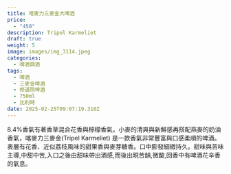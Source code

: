 ```yaml
---
title: 喀麥力三麥金大啤酒
price:
  - "450"
description: Tripel Karmeliet
draft: true
weight: 5
image: images/img_3114.jpeg
categories:
  - 啤酒調酒
tags:
  - 啤酒
  - 三麥金啤酒
  - 修道院啤酒
  - 750ml
  - 比利時
date: 2025-02-25T09:07:19.310Z
---
```

8.4%香氣有著香草混合花香與檸檬香氣，小麥的清爽與新鮮感再搭配燕麥的奶油香氣，喀麥力三麥金(Tripel Karmeliet) 是一款香氣非常豐富與口感柔順的啤酒。 表層有花香、近似荔枝風味的甜果香與麥芽糖香。口中膨發細緻持久。甜味與苦味主導,中甜中苦,入口之後由甜味帶出酒感,而後出現苦韻,微酸,回香中有啤酒花辛香的氣息。